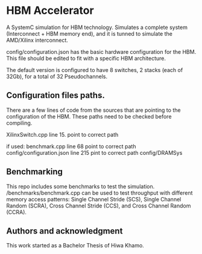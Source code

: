 # HBM Accelerator
A SystemC simulation for HBM technology. Simulates a complete system (Interconnect + HBM memory end), and it is tunned to simulate the AMD/Xilinx interconnect. 



config/configuration.json has the basic hardware configuration for the HBM. This file should be edited to fit with a specific HBM architecture.

The default version is configured to have 8 switches, 2 stacks (each of 32Gb), for a total of 32 Pseudochannels.

## Configuration files paths.

There are a few lines of code from the sources that are pointing to the configuration of the HBM. These paths need to be checked before compiling. 

XilinxSwitch.cpp line 15. point to correct path 

if used: 
benchmark.cpp line 68 point to correct path config/configuration.json
line 215 pint to correct path config/DRAMSys
                

## Benchmarking
This repo includes some benchmarks to test the simulation. 
/benchmarks/benchmark.cpp can be used to test throughput with different memory access patterns: Single Channel Stride (SCS), Single Channel Random (SCRA), Cross Channel Stride (CCS), and Cross Channel Random (CCRA).


## Authors and acknowledgment
This work started as a Bachelor Thesis of Hiwa Khamo. 

